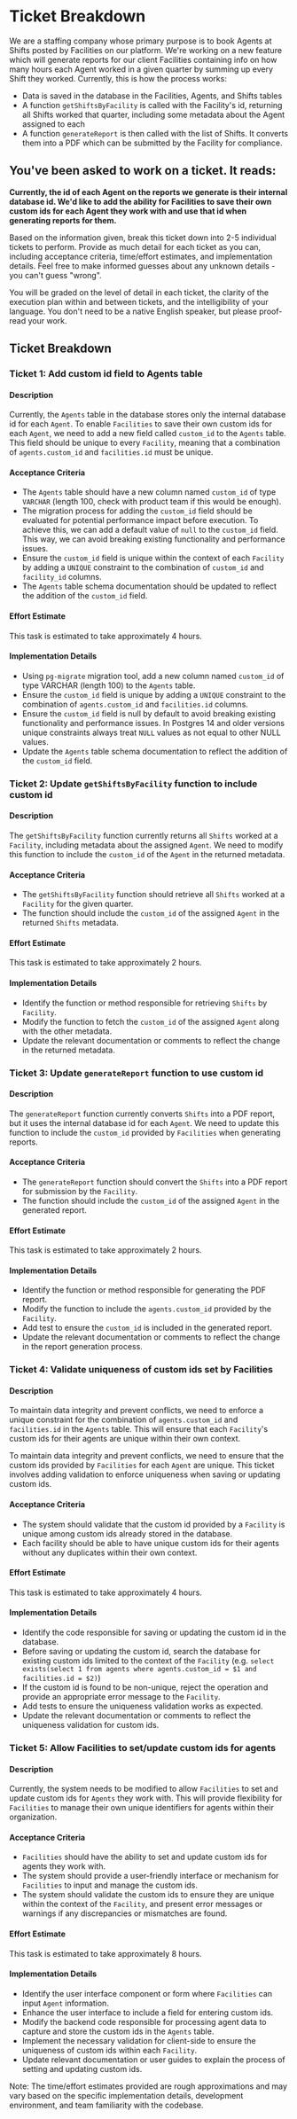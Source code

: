 # Ticket Breakdown
We are a staffing company whose primary purpose is to book Agents at Shifts posted by Facilities on our platform. We're working on a new feature which will generate reports for our client Facilities containing info on how many hours each Agent worked in a given quarter by summing up every Shift they worked. Currently, this is how the process works:

- Data is saved in the database in the Facilities, Agents, and Shifts tables
- A function `getShiftsByFacility` is called with the Facility's id, returning all Shifts worked that quarter, including some metadata about the Agent assigned to each
- A function `generateReport` is then called with the list of Shifts. It converts them into a PDF which can be submitted by the Facility for compliance.

## You've been asked to work on a ticket. It reads:

**Currently, the id of each Agent on the reports we generate is their internal database id. We'd like to add the ability for Facilities to save their own custom ids for each Agent they work with and use that id when generating reports for them.**


Based on the information given, break this ticket down into 2-5 individual tickets to perform. Provide as much detail for each ticket as you can, including acceptance criteria, time/effort estimates, and implementation details. Feel free to make informed guesses about any unknown details - you can't guess "wrong".


You will be graded on the level of detail in each ticket, the clarity of the execution plan within and between tickets, and the intelligibility of your language. You don't need to be a native English speaker, but please proof-read your work.

## Ticket Breakdown

### Ticket 1: Add custom id field to Agents table

#### Description

Currently, the `Agents` table in the database stores only the internal database id for each `Agent`. To enable `Facilities` to save their own custom ids for each `Agent`, we need to add a new field called `custom_id` to the `Agents` table. This field should be unique to every `Facility`, meaning that a combination of `agents.custom_id` and `facilities.id` must be unique.

#### Acceptance Criteria

- The `Agents` table should have a new column named `custom_id` of type `VARCHAR` (length 100, check with product team if this would be enough).
- The migration process for adding the `custom_id` field should be evaluated for potential performance impact before execution. To achieve this, we can add a default value of `null` to the `custom_id` field. This way, we can avoid breaking existing functionality and performance issues.
- Ensure the `custom_id` field is unique within the context of each `Facility` by adding a `UNIQUE` constraint to the combination of `custom_id` and `facility_id` columns.
- The `Agents` table schema documentation should be updated to reflect the addition of the `custom_id` field.

#### Effort Estimate

This task is estimated to take approximately 4 hours.

#### Implementation Details

- Using `pg-migrate` migration tool, add a new column named `custom_id` of type VARCHAR (length 100) to the `Agents` table.
- Ensure the `custom_id` field is unique by adding a `UNIQUE` constraint to the combination of `agents.custom_id` and `facilities.id` columns.
- Ensure the `custom_id` field is null by default to avoid breaking existing functionality and performance issues. In Postgres 14 and older versions unique constraints always treat `NULL` values as not equal to other NULL values.
- Update the `Agents` table schema documentation to reflect the addition of the `custom_id` field.

### Ticket 2: Update `getShiftsByFacility` function to include custom id

#### Description

The `getShiftsByFacility` function currently returns all `Shifts` worked at a `Facility`, including metadata about the assigned `Agent`. We need to modify this function to include the `custom_id` of the `Agent` in the returned metadata.

#### Acceptance Criteria

- The `getShiftsByFacility` function should retrieve all `Shifts` worked at a `Facility` for the given quarter.
- The function should include the `custom_id` of the assigned `Agent` in the returned `Shifts` metadata.

#### Effort Estimate

This task is estimated to take approximately 2 hours.

#### Implementation Details

- Identify the function or method responsible for retrieving `Shifts` by `Facility`.
- Modify the function to fetch the `custom_id` of the assigned `Agent` along with the other metadata.
- Update the relevant documentation or comments to reflect the change in the returned metadata.

### Ticket 3: Update `generateReport` function to use custom id

#### Description

The `generateReport` function currently converts `Shifts` into a PDF report, but it uses the internal database id for each `Agent`. We need to update this function to include the `custom_id` provided by `Facilities` when generating reports.

#### Acceptance Criteria

- The `generateReport` function should convert the `Shifts` into a PDF report for submission by the `Facility`.
- The function should include the `custom_id` of the assigned `Agent` in the generated report.

#### Effort Estimate

This task is estimated to take approximately 2 hours.

#### Implementation Details

- Identify the function or method responsible for generating the PDF report.
- Modify the function to include the `agents.custom_id` provided by the `Facility`.
- Add test to ensure the `custom_id` is included in the generated report.
- Update the relevant documentation or comments to reflect the change in the report generation process.

### Ticket 4: Validate uniqueness of custom ids set by Facilities

#### Description

To maintain data integrity and prevent conflicts, we need to enforce a unique constraint for the combination of `agents.custom_id` and `facilities.id` in the `Agents` table. This will ensure that each `Facility`'s custom ids for their agents are unique within their own context.

To maintain data integrity and prevent conflicts, we need to ensure that the custom ids provided by `Facilities` for each `Agent` are unique. This ticket involves adding validation to enforce uniqueness when saving or updating custom ids.

#### Acceptance Criteria

- The system should validate that the custom id provided by a `Facility` is unique among custom ids already stored in the database.
- Each facility should be able to have unique custom ids for their agents without any duplicates within their own context.

#### Effort Estimate

This task is estimated to take approximately 4 hours.

#### Implementation Details

- Identify the code responsible for saving or updating the custom id in the database.
- Before saving or updating the custom id, search the database for existing custom ids limited to the context of the `Facility` (e.g. `select exists(select 1 from agents where agents.custom_id = $1 and facilities.id = $2)`)
- If the custom id is found to be non-unique, reject the operation and provide an appropriate error message to the `Facility`.
- Add tests to ensure the uniqueness validation works as expected.
- Update the relevant documentation or comments to reflect the uniqueness validation for custom ids.

### Ticket 5: Allow Facilities to set/update custom ids for agents

#### Description

Currently, the system needs to be modified to allow `Facilities` to set and update custom ids for `Agents` they work with. This will provide flexibility for `Facilities` to manage their own unique identifiers for agents within their organization.

#### Acceptance Criteria

- `Facilities` should have the ability to set and update custom ids for agents they work with.
- The system should provide a user-friendly interface or mechanism for `Facilities` to input and manage the custom ids.
- The system should validate the custom ids to ensure they are unique within the context of the `Facility`, and present error messages or warnings if any discrepancies or mismatches are found.

#### Effort Estimate

This task is estimated to take approximately 8 hours.

#### Implementation Details

- Identify the user interface component or form where `Facilities` can input `Agent` information.
- Enhance the user interface to include a field for entering custom ids.
- Modify the backend code responsible for processing agent data to capture and store the custom ids in the `Agents` table.
- Implement the necessary validation for client-side to ensure the uniqueness of custom ids within each `Facility`.
- Update relevant documentation or user guides to explain the process of setting and updating custom ids.

Note: The time/effort estimates provided are rough approximations and may vary based on the specific implementation details, development environment, and team familiarity with the codebase.
